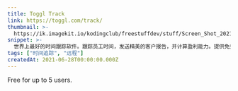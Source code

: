 ```yaml
---
title: Toggl Track
link: https://toggl.com/track/
thumbnail: >-
  https://ik.imagekit.io/kodingclub/freestuffdev/stuff/Screen_Shot_2021-06-29_at_6.21.46_AM_6lpk54-p1.png
snippet: >-
  世界上最好的时间跟踪软件。跟踪员工时间，发送精美的客户报告，并计算盈利能力。提供免费和付费计划以节省您的时间。
tags: ["时间追踪", "远程"]
createdAt: 2021-06-28T00:00:00.000Z
---
```

Free for up to 5 users.